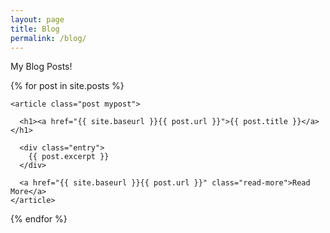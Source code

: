 ```yaml
---
layout: page
title: Blog
permalink: /blog/
---
```


My Blog Posts!

<div class="posts">
  {% for post in site.posts %}


    <article class="post mypost">

      <h1><a href="{{ site.baseurl }}{{ post.url }}">{{ post.title }}</a></h1>

      <div class="entry">
        {{ post.excerpt }}
      </div>

      <a href="{{ site.baseurl }}{{ post.url }}" class="read-more">Read More</a>
    </article>
  {% endfor %}
</div>

